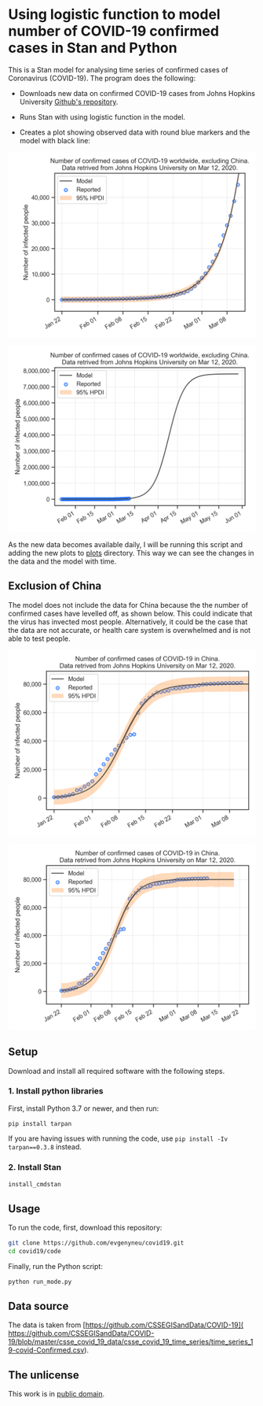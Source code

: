 # Using logistic function to model number of COVID-19 confirmed cases in Stan and Python

This is a Stan model for analysing time series of confirmed cases of Coronavirus (COVID-19). The program does the following:

* Downloads new data on confirmed COVID-19 cases from Johns Hopkins University [Github's repository](
https://github.com/CSSEGISandData/COVID-19).

* Runs Stan with using logistic function in the model.

* Creates a plot showing observed data with round blue markers and the model with black line:

![Modelling COVID-19 confirmed cases with logistic function, observed cases](https://github.com/evgenyneu/covid19/raw/master/plots/2020_03_12_observed.png)

![Modelling COVID-19 confirmed cases with logistic function, extrapolated](https://github.com/evgenyneu/covid19/raw/master/plots/2020_03_12_extrapolated.png)

As the new data becomes available daily, I will be running this script and adding the new plots to [plots](plots) directory. This way we can see the changes in the data and the model with time.

## Exclusion of China

The model does not include the data for China because the the number of confirmed cases have levelled off, as shown below. This could indicate that the virus has invected most people. Alternatively, it could be the case that the data are not accurate, or health care system is overwhelmed and is not able to test people.

![Modelling COVID-19 confirmed cases in China with logistic function, observed cases](https://github.com/evgenyneu/covid19/raw/master/plots/2020_03_12_observed_china.png)

![Modelling COVID-19 confirmed cases in China with logistic function, extrapolated](https://github.com/evgenyneu/covid19/raw/master/plots/2020_03_12_extrapolated_china.png)

## Setup

Download and install all required software with the following steps.


### 1. Install python libraries

First, install Python 3.7 or newer, and then run:

```
pip install tarpan
```

If you are having issues with running the code, use `pip install -Iv tarpan==0.3.8` instead.


### 2. Install Stan

```
install_cmdstan
```

## Usage

To run the code, first, download this repository:

```bash
git clone https://github.com/evgenyneu/covid19.git
cd covid19/code
```

Finally, run the Python script:

```bash
python run_mode.py
```

## Data source

The data is taken from [https://github.com/CSSEGISandData/COVID-19](
https://github.com/CSSEGISandData/COVID-19/blob/master/csse_covid_19_data/csse_covid_19_time_series/time_series_19-covid-Confirmed.csv).


## The unlicense

This work is in [public domain](LICENSE).
